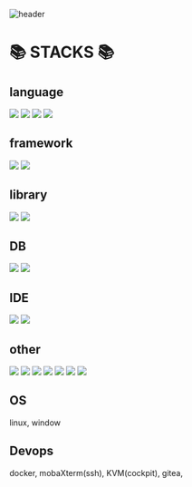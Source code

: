 ![header](https://capsule-render.vercel.app/api?type=waving&color=A1E5B2&height=300&section=header&text=muaa's%20github&fontSize=50&fontColor=ffffff)

# 📚 STACKS 📚

## language
<img src="https://img.shields.io/badge/java-007396?style=flat-square&logo=java&logoColor=white"> <img src="https://img.shields.io/badge/html5-E34F26?style=flat-square&logo=html5&logoColor=white">
<img src="https://img.shields.io/badge/css-1572B6?style=flat-square&logo=css3&logoColor=white"> <img src="https://img.shields.io/badge/javascript-F7DF1E?style=flat-square&logo=javascript&logoColor=black">

## framework
<img src="https://img.shields.io/badge/spring-6DB33F?style=flat-square&logo=spring&logoColor=white"> <img src="https://img.shields.io/badge/springboot-6DB33F?style=flat-square&logo=springboot&logoColor=white">

## library
<img src="https://img.shields.io/badge/jquery-0769AD?style=flat-square&logo=jquery&logoColor=white"> <img src="https://img.shields.io/badge/springboot Websocket-6DB33F?style=flat-square&logo=springboot&logoColor=white">

## DB
<img src="https://img.shields.io/badge/oracle-F80000?style=flat-square&logo=oracle&logoColor=white"> <img src="https://img.shields.io/badge/mysql-4479A1?style=flat-square&logo=mysql&logoColor=white">

## IDE
<img src="https://img.shields.io/badge/intellij IDE-000000?style=flat-square&logo=intellijidea&logoColor=white"> <img src="https://img.shields.io/badge/eclipse IDE-2C2255?style=flat-square&logo=eclipseide&logoColor=white">

## other
<img src="https://img.shields.io/badge/apache tomcat-F8DC75?style=flat-square&logo=apachetomcat&logoColor=white"> <img src="https://img.shields.io/badge/gradle-02303A?style=flat-square&logo=gradle&logoColor=white">
<img src="https://img.shields.io/badge/maven-C71A36?style=flat-square&logo=Apache Maven&logoColor=white"> <img src="https://img.shields.io/badge/github-181717?style=flat-square&logo=github&logoColor=white">
<img src="https://img.shields.io/badge/notion-000000?style=flat-square&logo=Notion&logoColor=white"> <img src="https://img.shields.io/badge/thymeleaf-005F0F?style=flat-square&logo=Thymeleaf&logoColor=white">
<img src="https://img.shields.io/badge/servlet-000000?style=flat-square&logoColor=white">

## OS
linux, window

## Devops
docker, mobaXterm(ssh), KVM(cockpit), gitea, 
